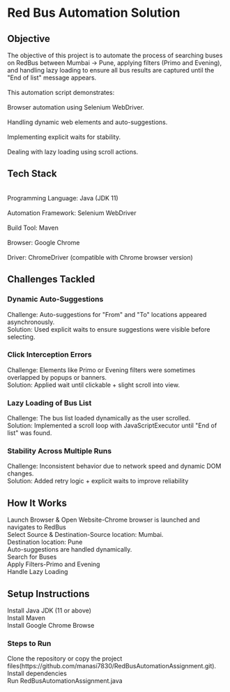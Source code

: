 <h1>Red Bus Automation Solution </h1>

<h2>Objective</h2>
The objective of this project is to automate the process of searching buses on RedBus
between Mumbai → Pune, applying filters (Primo and Evening), and handling lazy loading to ensure all bus results are captured until the "End of list" message appears.<br>
<br>This automation script demonstrates:</br>
<br>Browser automation using Selenium WebDriver.</br>
<br>Handling dynamic web elements and auto-suggestions.</br>
<br>Implementing explicit waits for stability.</br>
<br>Dealing with lazy loading using scroll actions.</br>

<h2>Tech Stack</h2>
<br>Programming Language: Java (JDK 11)</br>
<br>Automation Framework: Selenium WebDriver</br>
<br>Build Tool: Maven </br>
<br>Browser: Google Chrome</br>
<br>Driver: ChromeDriver (compatible with Chrome browser version)</br>

<h2>Challenges Tackled</h2>
<h3>Dynamic Auto-Suggestions</h3>
Challenge: Auto-suggestions for "From" and "To" locations appeared asynchronously.<br>
Solution: Used explicit waits to ensure suggestions were visible before selecting.
<h3>Click Interception Errors</h3>
Challenge: Elements like Primo or Evening filters were sometimes overlapped by popups or banners.<br>
Solution: Applied wait until clickable + slight scroll into view.
<h3>Lazy Loading of Bus List</h3>
Challenge: The bus list loaded dynamically as the user scrolled.<br>
Solution: Implemented a scroll loop with JavaScriptExecutor until "End of list" was found.
<h3>Stability Across Multiple Runs</h3>
Challenge: Inconsistent behavior due to network speed and dynamic DOM changes.<br>
Solution: Added retry logic + explicit waits to improve reliability

<h2>How It Works</h2>
Launch Browser & Open Website-Chrome browser is launched and navigates to RedBus<br>
Select Source & Destination-Source location: Mumbai.<br>
Destination location: Pune<br>
Auto-suggestions are handled dynamically.<br>
Search for Buses<br>
Apply Filters-Primo and Evening<br>
Handle Lazy Loading<br>

<h2>Setup Instructions</h2>
Install Java JDK (11 or above)<br>
Install Maven <br>
Install Google Chrome Browse<br>
<h3>Steps to Run</h3>
Clone the repository or copy the project files(https://github.com/manasi7830/RedBusAutomationAssignment.git).<br>
Install dependencies<br>
Run RedBusAutomationAssignment.java
